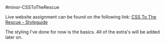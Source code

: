 #minor-CSSToTheRescue

Live website assignment can be found on the following link:
[CSS To The Rescue - Styleguide](http://shyanta.github.io)

The styling I've done for now is the basics. All of the extra's will be added later on.
